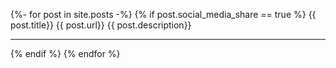 {%- for post in site.posts -%}
{% if post.social_media_share == true %}
{{ post.title}}
{{ post.url}}
{{ post.description}}
**********
{% endif %}
{% endfor %}